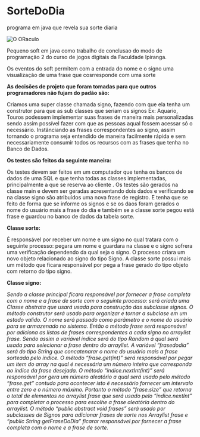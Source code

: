 # SorteDoDia
programa em java que revela sua sorte diaria

<img alt="O ORaculo" src=""></img>

Pequeno soft em java como trabalho de conclusao do modo de programação 2 do curso de jogos digitais da Faculdade Ipiranga.

Os eventos do soft permitem com a entrada do nome e o signo uma visualização de uma frase que cosrresponde com uma sorte 

<b>As decisões de projeto que foram tomadas para que outros programadores não fujam do padão são:</b>

Criamos uma super classe chamada signo, fazendo com que ela tenha um construtor para que as sub classes que seriam os signos Ex: Aquario, Touros podessem implementar suas frases de maneira mais personalizadas sendo assim possível fazer com que as pessoas aqual  fossem acessar só o necessário. Instânciando as frases correspondentes ao signo, assim tornando o programa seja entendido de maneira facilmente  rápida e sem necessariamente consumir todos os recursos com as frases que tenha no Banco de Dados. 

<b>Os testes são feitos da seguinte maneira: </b>

Os testes devem ser feitos em um computador que tenha os bancos de dados de uma  SQL e que tenha todas as classes implementadas, principalmente a que se reserva ao cliente . Os testes são gerados na classe main e devem ser geradas acresentando dois dados e verificando se na classe signo são atribuidos uma nova frase de registro. E tenha que se feito de forma que se informe os signos e se os daos foram gerados o nome do usuário mais a frase do dia  e também se a classe sorte pegou está frase e guardou no banco de dados da tabela sorte. 

<b>Classe sorte:  </b>

É responsável por receber um nome e um signo no qual tratara com o seguinte processo: pegara um nome e guardara na classe e o signo sofrera uma verificação dependendo da qual seja o signo. O processo criara um novo objeto relacionado ao signo do tipo Signo. A classe sorte possui mais um método que ficara responsável por pega a frase gerado do tipo objeto com retorno do tipo signo. 

<b>Classe signo: </b>

<i>Sendo a classe principal ficara responsável por fornecer a frase completa com o nome e a frase de sorte com o seguinte processo: será criada uma Classe abstrata que usará usada para construção das subclasse signos. O método construtor será usado para organizar e tornar a subclase em um estado valido. O nome será passado como parâmetro e o nome do usuário para se armazenado no sistema. Então o método frase será responsável por adiciona as listas de frases correspondentes a cada signo no arraylist frase. Sendo assim a variável índice será do tipo Random á qual será usada para selecionar a frase dentro do arraylist. A variável “frasedodia” será do tipo String que concatenarar o nome do usuário mais a frase sorteada pelo índice. O método “frase.get(int)” será responsável por pegar um item do array na qual é necessária um número inteiro que corresponda ao índice da frase desejada. O método “indice.nextInt(int)” será responsável por gera um número aleatório a qual será usado pelo método “frase.get” contudo para acontecer isto é necessário fornecer um intervalo entre zero e o número máximo. Portanto o método “frase.size” que retorna o total de elementos no arraylist frase que será usado pelo “indice.nextInt” para completar o processo para escolhe a frase aleatória dentro do arraylist. O método “public abstract void frases” será usado por subclasses de Signos para adicionar frases de sorte nos Arraylist frase e “public String getFraseDoDia” ficarar responsável por fornecer a frase completa com o nome e a frase de sorte.</i>


